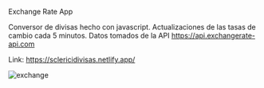 

Exchange Rate App

Conversor de divisas hecho con javascript. Actualizaciones de las tasas de cambio cada 5 minutos.  Datos tomados de la API https://api.exchangerate-api.com

Link: https://sclericidivisas.netlify.app/

![exchange](https://user-images.githubusercontent.com/68576069/127014768-4f00716e-d319-4bff-873c-d77b0658afdc.jpg)
